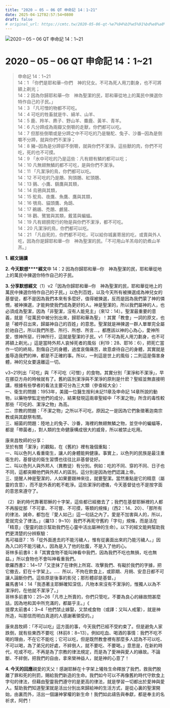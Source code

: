 ```yaml
---
title: "2020 – 05 – 06 QT 申命記 14：1~21"
date: 2025-04-12T02:57:54+0800
draft: false
# original_url: https://cmtc.tw/2020-05-06-qt-%e7%94%b3%e5%91%bd%e8%a8%98-14%ef%bc%9a121
---
```


![2020 – 05 – 06 QT 申命記 14：1\~21](/images/qt.jpg   "2020 – 05 – 06 QT 申命記 14：1\~21")

# 2020 – 05 – 06 QT 申命記 14：1\~21

> 申命記 14：1\~21  
> 14：1 「你們是耶和華─你們　神的兒女。不可為死人用刀劃身，也不可將額上剃光；  
> 14：2 因為你歸耶和華─你　神為聖潔的民，耶和華從地上的萬民中揀選你特作自己的子民。」  
> 14：3 「凡可憎的物都不可吃。  
> 14：4 可吃的牲畜就是牛、綿羊、山羊、  
> 14：5 鹿、羚羊、麃子、野山羊、麋鹿、黃羊、青羊。  
> 14：6 凡分蹄成為兩瓣又倒嚼的走獸，你們都可以吃。  
> 14：7 但那些倒嚼或是分蹄之中不可吃的乃是駱駝、兔子、沙番─因為是倒嚼不分蹄，就與你們不潔淨；  
> 14：8 豬─因為是分蹄卻不倒嚼，就與你們不潔淨。這些獸的肉，你們不可吃，死的也不可摸。  
> 14：9 「水中可吃的乃是這些：凡有翅有鱗的都可以吃；  
> 14：10 凡無翅無鱗的都不可吃，是與你們不潔淨。  
> 14：11 「凡潔淨的鳥，你們都可以吃。  
> 14：12 不可吃的乃是鵰、狗頭鵰、紅頭鵰、  
> 14：13 鸇、小鷹、鷂鷹與其類，  
> 14：14 烏鴉與其類，  
> 14：15 鴕鳥、夜鷹、魚鷹、鷹與其類，  
> 14：16 鴞鳥、貓頭鷹、角鴟、  
> 14：17 鵜鶘、禿鵰、鸕鶿、  
> 14：18 鸛、鷺鷥與其類，戴鵀與蝙蝠。  
> 14：19 凡有翅膀爬行的物是與你們不潔淨，都不可吃。  
> 14：20 凡潔淨的鳥，你們都可以吃。  
> 14：21 「凡自死的，你們都不可吃，可以給你城裏寄居的吃，或賣與外人吃，因為你是歸耶和華─你　神為聖潔的民。「不可用山羊羔母的奶煮山羊羔。」

**1.** **經文誦讀**

**2. 今天默想****經文**申 14：2 因為你歸耶和華─你　神為聖潔的民，耶和華從地上的萬民中揀選你特作自己的子民。

**3. 分享默想經文**（1）v2「因為你歸耶和華─你　神為聖潔的民，耶和華從地上的萬民中揀選你特作自己的子民。」以色列百姓，以及今天所有被揀選成為神兒女的基督徒，都不是因為我們本來有多麼好，值得被揀選，反而是因為我們蒙了神的憐憫，被神揀選，才能夠使我們成為更好的人。神是聖潔的，所以我們屬神的人，也必須成為聖潔，因為「非聖潔，沒有人能見主」（來12：14）。聖潔最重要的意義，就是「從萬民中被分別出來，歸耶和華為聖」！其實「教會」一詞的原文，也是「被呼召出來，歸屬神自己的百姓」的意思。聖潔就是神揀選一群人單單完全屬於祂自己，所以我們所思、所行、所想、所言…，都應該以神的心為心，愛神所愛，恨神所惡，行神所行，這就是聖潔的子民。v1「不可為死人用刀劃身，也不可將額上剃光。」這是當時外邦人哀悼死者的風俗（利19：28、耶16：6），把死亡當作一切的終局，割傷自己的身體，過度哀傷痛苦，故意虐待自己的身體，其實就是羞辱造我們的神，都是不正確的事。所以，一則這是世上的風俗；二則這是傷害身體，神的兒女要遠離這一切。

v3\~21列出「可吃」與「不可吃（可憎）」的食物。其實分別「潔淨和不潔淨」，早在挪亞方舟的時候就有了。舊約區別潔淨與不潔淨的原則是什麽？聖經並無直接明講，根據有些學者的看法主要可分為三大類（參查經大全）：  
一、衛生的問題：1953年，美國一位醫生按利未記11章及申命記 14章所說的動物，以藥物學監定他們的成分，結果發現這兩章聖經中「不潔之物」所含的毒性較那些「可吃的、潔淨之物」為高。  
二、宗教的問題：「不潔之物」之所以不可吃，原因之一是因為它們象徵著迦南宗教或與其獻祭有關。  
三、細菌的問題：陸地上的兔子、沙番，海裡的無翅無鱗之物，並空中的蝙蝠等，都是「帶菌者」，對人類的生命健康構成很大的威脅，所以被禁止吃用。

康來昌牧師的分享：  
至於有關「潔淨」的觀點，在《舊約》裡有幾個重點：  
一、叫以色列人看重衛生，讓人的身體能夠健康。事實上，以色列的民族是最注重衛生的，基督徒的衛生習慣也往往比非基督徒好。  
二、叫以色列人與外邦人（異教徒）有分別。例如：吃的不同、穿的不同、日子也不同，這都突顯他們與外邦人的區別。這分別是因為他們認識上帝。  
三、提醒人神是聖潔的，人如果要跟神來往，就要聖潔。當然重點是它的精意（屬靈的含意），而不是外表的乾不乾淨。這些潔淨的禮儀，今天基督徒也不是按字面的意思來遵守了。

（2）新約時代靠著耶穌的十字架，這些都已經撤去了；我們在基督耶穌裡的人都不再服從那「不可拿、不可嘗、不可摸，等類的規條」（西2：14、20）、「那所有的律法、誡命，都包在『愛人如己』這一句話之內了。愛是不加害與人的，所以，愛就完全了律法。」（羅13：9\~10）我們不再死守舊約「字句」規條，而是活在「精意」（聖靈的啟示幫助我們在心靈中活出屬神的生命）。以下的經文能夠幫助我們更清楚的分辨察驗：  
馬可福音7：15「從外面進去的不能污穢人，惟有從裏面出來的乃能污穢人。」因為入口的不能污穢人，因為是入了他的肚腹，不是入了他的心。  
哥林多前書8：8「其實食物不能叫神看中我們，因為我們不吃也無損，吃也無益。」所以食物也不會叫神看重我們。  
歌羅西書2：14\~17「又塗抹了在律例上所寫、攻擊我們、有礙於我們的字據，把它撤去，釘在十字架上。…．所以，不拘在飲食上，或節期、月朔、安息日都不可讓人論斷你們。這些原是後事的影兒；那形體卻是基督。」  
羅馬書14：14「我憑著主耶穌確知深信，凡物本來沒有不潔淨的，惟獨人以為不潔淨的，在他就不潔淨了。」  
哥林多前書10：25\~26「凡市上所賣的，你們只管吃，不要為良心的緣故問甚麼話，因為地和其中所充滿的，都屬乎主。」《  
提摩太前書4：3\~4「他們禁止嫁娶，又禁戒食物（或譯：又叫人戒葷），就是神所造，叫那信而明白真道的人感謝著領受的。」

康來昌牧師：「不可以吃」這方面的事，今天我們已經不受約束了。但是避免人家跌倒，就有些東西不要吃（林前8：8\~13）。例如吃血、喝酒的事情：我們不吃不喝的理由，不在它不能吃；它可以吃，但是既然教會裡有那麼多人認為不可以吃、不可以喝，為了弟兄的好處，不絆倒人，就不要吃、不要喝。」意思是，在新約時代，吃或不吃，不再是為了宗教的律法規定，而是為了愛神與愛人的緣故。不論斷、不絆倒，把我們的自由，拿來榮神益人，就是神的心意了！

**4. 今天的回應**親愛的天父！感謝耶穌在十字架上犧牲生命釋放了我們，救我們脫離了罪和死的刑罰，賜給我們新造的生命。我們如今可以不再像舊約時代守飲食上字句的律法，但藉由聖靈我們遵守的是更高的律法，就是學習一切都出於愛神與愛人。幫助我們知道聖潔就是活出分別出來歸給神的生活方式，是從心裏的聖潔開始，由裏而外，活出一個讓神掌權的新生命！我們如此禱告與奉獻，都是奉主的名祈求，阿們！